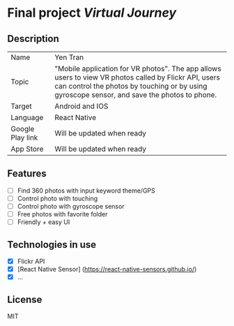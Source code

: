 # Final project _Virtual Journey_

## Description

|                  |                                                                                                                                                                                                       |
| ---------------- | ----------------------------------------------------------------------------------------------------------------------------------------------------------------------------------------------------- |
| Name             | Yen Tran                                                                                                                                                                                              |
| Topic            | "Mobile application for VR photos". The app allows users to view VR photos called by Flickr API, users can control the photos by touching or by using gyroscope sensor, and save the photos to phone. |
| Target           | Android and IOS                                                                                                                                                                                       |
| Language         | React Native                                                                                                                                                                                          |
| Google Play link | Will be updated when ready                                                                                                                                                                            |
| App Store        | Will be updated when ready                                                                                                                                                                            |

## Features

- [ ] Find 360 photos with input keyword theme/GPS
- [ ] Control photo with touching
- [ ] Control photo with gyroscope sensor
- [ ] Free photos with favorite folder
- [ ] Friendly + easy UI

## Technologies in use

- [x] Flickr API
- [x] [React Native Sensor] (https://react-native-sensors.github.io/)
- [x] ...

## License

MIT
